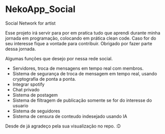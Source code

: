 # NekoApp_Social

Social Network for artist

Esse projeto irá servir para por em pratica tudo que aprendi durante minha jornada em programação, colocando em prática clean code.
Caso for do seu interesse fique a vontade para contribuir.
Obrigado por fazer parte dessa jornada.

Algumas funções que desejo por nessa rede social.

- Servidores, troca de mensagens em tempo real com membros.
- Sistema de segurança de troca de mensagem em tempo real, usando cryptografia de ponta a ponta.
- Integrar spotify
- Chat privado
- Sistema de postagem
- Sistema de filtragem de publicação somente se for do interesse do usuario
- Sistema de seguidores
- Sistema de censura de conteudo indesejado usando IA

Desde de já agradeço pela sua visualização no repo. :D
